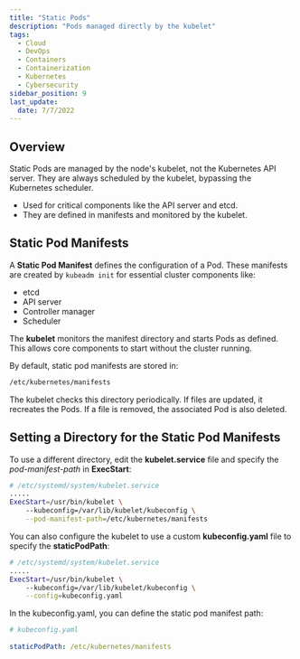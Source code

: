 ```yaml
---
title: "Static Pods"
description: "Pods managed directly by the kubelet"
tags:
  - Cloud
  - DevOps
  - Containers
  - Containerization
  - Kubernetes
  - Cybersecurity
sidebar_position: 9
last_update:
  date: 7/7/2022
---
```



## Overview 

Static Pods are managed by the node's kubelet, not the Kubernetes API server. They are always scheduled by the kubelet, bypassing the Kubernetes scheduler.

- Used for critical components like the API server and etcd.
- They are defined in manifests and monitored by the kubelet.

## Static Pod Manifests

A **Static Pod Manifest** defines the configuration of a Pod. These manifests are created by `kubeadm init` for essential cluster components like:

- etcd
- API server
- Controller manager
- Scheduler

The **kubelet** monitors the manifest directory and starts Pods as defined. This allows core components to start without the cluster running.

By default, static pod manifests are stored in:

```bash
/etc/kubernetes/manifests
```

The kubelet checks this directory periodically. If files are updated, it recreates the Pods. If a file is removed, the associated Pod is also deleted.


## Setting a Directory for the Static Pod Manifests

To use a different directory, edit the **kubelet.service** file and specify the *pod-manifest-path* in **ExecStart**:

```bash
# /etc/systemd/system/kubelet.service
.....
ExecStart=/usr/bin/kubelet \
    --kubeconfig=/var/lib/kubelet/kubeconfig \
    --pod-manifest-path=/etc/kubernetes/manifests
```

You can also configure the kubelet to use a custom **kubeconfig.yaml** file to specify the **staticPodPath**:

```bash
# /etc/systemd/system/kubelet.service
.....
ExecStart=/usr/bin/kubelet \
    --kubeconfig=/var/lib/kubelet/kubeconfig \
    --config=kubeconfig.yaml
```

In the kubeconfig.yaml, you can define the static pod manifest path: 

```yaml
# kubeconfig.yaml
    
staticPodPath: /etc/kubernetes/manifests
```



 

 
